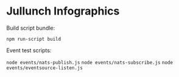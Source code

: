 # Jullunch Infographics

Build script bundle:

`npm run-script build`

Event test scripts:

`node events/nats-publish.js`
`node events/nats-subscribe.js`
`node events/eventsource-listen.js`
